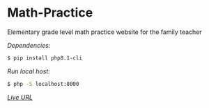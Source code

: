 # Math-Practice
Elementary grade level math practice website for the family teacher


_Dependencies:_
```sh
$ pip install php8.1-cli
```
_Run local host:_
```sh
$ php -S localhost:8000
```

_[Live URL](#)_